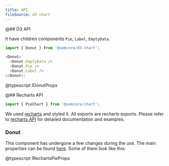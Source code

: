```yaml
---
title: API
fileSource: d3-chart
---
```


@## D3 API

It have children components `Pie`, `Label`, `EmptyData`.

```js
import { Donut } from '@semcore/d3-chart';

<Donut>
  <Donut.EmptyData />
  <Donut.Pie />
  <Donut.Label />
</Donut>;
```

@typescript IDonutProps

@## Recharts API

```js
import { PieChart } from '@semcore/chart';
```

We used [recharts](http://recharts.org) and styled it. All exports are recharts exports. Please refer to [recharts API](http://recharts.org/en-US/api) for detailed documentation and examples.

### Donut

This component has undergone a few changes during the use. The main properties can be found [here](http://recharts.org/en-US/api/Pie). Some of them look like this:

@typescript IRechartsPieProps

